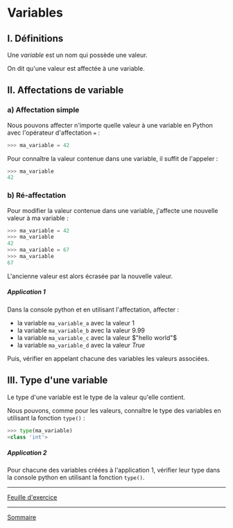 # Variables

## I. Définitions

Une *variable* est un nom qui possède une valeur.

On dit qu'une valeur est affectée à une variable.

## II. Affectations de variable

### a) Affectation simple

Nous pouvons affecter n'importe quelle valeur à une variable en Python avec l'opérateur d'affectation ``=`` :

```python
>>> ma_variable = 42
```

Pour connaître la valeur contenue dans une variable, il suffit de l'appeler :

```python
>>> ma_variable
42
```

### b) Ré-affectation

Pour modifier la valeur contenue dans une variable, j'affecte une nouvelle valeur à ma variable :

```python
>>> ma_variable = 42
>>> ma_variable
42
>>> ma_variable = 67
>>> ma_variable
67
```

L'ancienne valeur est alors écrasée par la nouvelle valeur.

##### Application 1

Dans la console python et en utilisant l'affectation, affecter :

- la variable `ma_variable_a` avec la valeur $`1`$
- la variable `ma_variable_b` avec la valeur $`9.99`$
- la variable `ma_variable_c` avec la valeur $`"hello world"`$
- la variable `ma_variable_d` avec la valeur $`True`$

Puis, vérifier en appelant chacune des variables les valeurs associées.

## III. Type d'une variable

Le type d'une variable est le type de la valeur qu'elle contient.

Nous pouvons, comme pour les valeurs, connaître le type des variables en utilisant la fonction ``type()`` :

```python
>>> type(ma_variable)
<class 'int'>
```

##### Application 2

Pour chacune des variables créées à l'application 1, vérifier leur type dans la console python en utilisant la fonction `type()`.

________

[Feuille d'exercice](./Exercices/Exercices_variables.md)
________

[Sommaire](./../README.md)